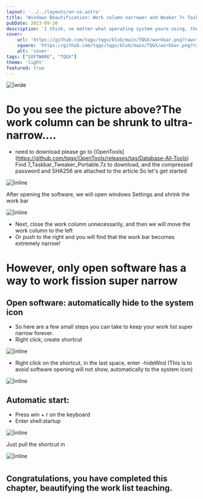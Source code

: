 ```yaml
---
layout: '../../layouts/en-us.astro'
title: 'Windows Beautification: Work column narrower and Weaker 7+ Taskbar Tweaker'
pubDate: 2023-09-20
description: 'I think, no matter what operating system youre using, the first thing you need to do is beautify...Even I do this blog.But thats all beside the point, Im going to teach you here, how to beautify the Windows work bar and make it narrow. '
cover:
    url: 'https://github.com/tqgx/tqgx/blob/main/TQGX/workbar.png?raw=true'
    square: 'https://github.com/tqgx/tqgx/blob/main/TQGX/workbar.png?raw=true'
    alt: 'cover'
tags: ["SOFTWARE", "TQGX"] 
theme: 'light'
featured: true
---
```


![|wide](https://github.com/tqgx/tqgx/blob/main/TQGX/workbar.png?raw=true)

# Do you see the picture above?The work column can be shrunk to ultra-narrow....
- need to download please go to [OpenTools] (https://github.com/tqgx/OpenTools/releases/tag/Database-All-Tools)
Find 7_Taskbar_Tweaker_Portable.7z to download, and the compressed password and SHA256 are attached to the article.So let's get started

![|inline](https://github.com/tqgx/tqgx/blob/main/TQGX/workbar1.png?raw=true)

After opening the software, we will open windows Settings and shrink the work bar

![|inline](https://github.com/tqgx/tqgx/blob/main/TQGX/workbar2.png?raw=true)

- Next, close the work column unnecessarily, and then we will move the work column to the left
- Or push to the right and you will find that the work bar becomes extremely narrow!
# However, only open software has a way to work fission super narrow
## Open software: automatically hide to the system icon
- So here are a few small steps you can take to keep your work list super narrow forever.
- Right click, create shortcut

![|inline](https://github.com/tqgx/tqgx/blob/main/TQGX/workbar3.png?raw=true)

- Right click on the shortcut, in the last space, enter -hideWnd (This is to avoid software opening will not show, automatically to the system icon)

![|inline](https://github.com/tqgx/tqgx/blob/main/TQGX/workbar4.png?raw=true)

## Automatic start:
- Press win + r on the keyboard
- Enter shell:startup

![|inline](https://github.com/tqgx/tqgx/blob/main/TQGX/workbar5.png?raw=true)

Just pull the shortcut in

![|inline](https://github.com/tqgx/tqgx/blob/main/TQGX/workbar6.png?raw=true)

#
## Congratulations, you have completed this chapter, beautifying the work list teaching.